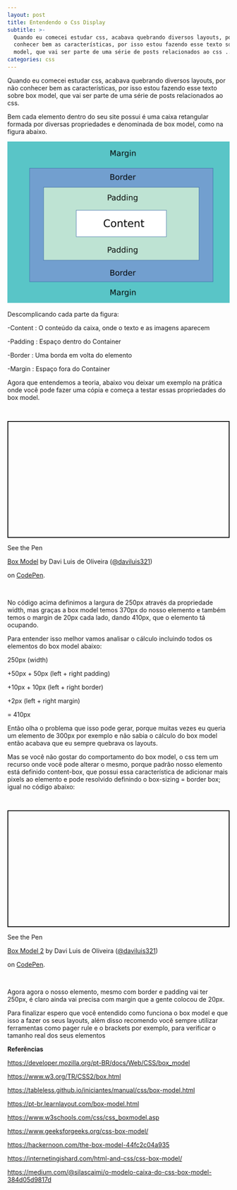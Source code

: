 ```yaml
---
layout: post
title: Entendendo o Css Display
subtitle: >-
  Quando eu comecei estudar css, acabava quebrando diversos layouts, por não
  conhecer bem as características, por isso estou fazendo esse texto sobre box
  model, que vai ser parte de uma série de posts relacionados ao css ...
categories: css
---
```

Quando eu comecei estudar css, acabava quebrando diversos layouts, por não conhecer bem as características, por isso estou fazendo esse texto sobre box model, que vai ser parte de uma série de posts relacionados ao css.

Bem  cada elemento dentro do seu site possui é uma caixa retangular formada por diversas propriedades e denominada de box model, como na figura abaixo.

![Box Model](/img/uploads/box-model-1-1-.png "Box Model")

 Descomplicando cada parte da figura:

\-Content : O conteúdo da caixa, onde o texto e as imagens aparecem

\-Padding : Espaço dentro do Container 

\-Border : Uma borda em volta do elemento

\-Margin :  Espaço fora do Container

Agora que entendemos a teoria, abaixo vou deixar um exemplo na prática onde você pode fazer uma cópia e começa a testar essas propriedades do box model.

<br>

<div>

<p class="codepen" data-height="265" data-theme-id="0" data-default-tab="html,result" data-user="daviluis321" data-slug-hash="pozrqKw" style="height: 265px; box-sizing: border-box; display: flex; align-items: center; justify-content: center; border: 2px solid; margin: 1em 0; padding: 1em;" data-pen-title="Box Model">

  <span>See the Pen <a href="https://codepen.io/daviluis321/pen/pozrqKw/">

  Box Model</a> by Davi Luis de Oliveira (<a href="https://codepen.io/daviluis321">@daviluis321</a>)

  on <a href="https://codepen.io">CodePen</a>.</span>

</p>

</div>

<br>

No código acima definimos a largura de 250px  através da propriedade width, mas graças a box model temos 370px do nosso elemento e também temos o margin de 20px cada lado, dando 410px, que o elemento tá ocupando. 

Para entender isso melhor vamos analisar o cálculo incluindo todos os elementos do box model  abaixo:

250px (width)

+50px + 50px (left + right padding)

+10px + 10px  (left + right border)

+2px (left + right margin)

\= 410px  

Então olha o problema que isso pode gerar, porque muitas vezes  eu queria um elemento de 300px por exemplo e não sabia o cálculo do box model então acabava que eu sempre quebrava os layouts. 

Mas se você não gostar do comportamento do box model, o css tem um recurso onde você pode alterar o mesmo, porque padrão nosso elemento está definido content-box, que possui essa característica de adicionar mais pixels ao elemento e pode resolvido definindo o box-sizing = border box; igual no código abaixo:

<br>

<p class="codepen" data-height="265" data-theme-id="0" data-default-tab="html,result" data-user="daviluis321" data-slug-hash="zYOdQXO" style="height: 265px; box-sizing: border-box; display: flex; align-items: center; justify-content: center; border: 2px solid; margin: 1em 0; padding: 1em;" data-pen-title="Box Model 2">

  <span>See the Pen <a href="https://codepen.io/daviluis321/pen/zYOdQXO/">

  Box Model 2</a> by Davi Luis de Oliveira (<a href="https://codepen.io/daviluis321">@daviluis321</a>)

  on <a href="https://codepen.io">CodePen</a>.</span>

</p>

<br>

Agora agora o nosso elemento, mesmo com border e padding vai ter 250px, é claro ainda vai precisa com margin que a gente colocou de 20px.

Para finalizar espero que você entendido como funciona o box model e que isso a fazer os seus layouts, além disso recomendo você sempre utilizar ferramentas como pager rule e o brackets por exemplo, para verificar o tamanho real dos seus elementos


**Referências**

<https://developer.mozilla.org/pt-BR/docs/Web/CSS/box_model>

<https://www.w3.org/TR/CSS2/box.html>

<https://tableless.github.io/iniciantes/manual/css/box-model.html>

<https://pt-br.learnlayout.com/box-model.html>

<https://www.w3schools.com/css/css_boxmodel.asp>

<https://www.geeksforgeeks.org/css-box-model/>

<https://hackernoon.com/the-box-model-44fc2c04a935>

<https://internetingishard.com/html-and-css/css-box-model/>

<https://medium.com/@silascaimi/o-modelo-caixa-do-css-box-model-384d05d9817d>
